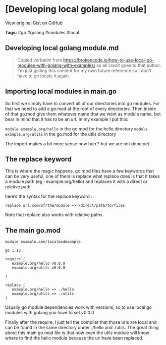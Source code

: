 # [Developing local golang module] 

[View original Gist on GitHub](https://gist.github.com/Integralist/ff4d3d93d2ff71ea5ab33a091713c053)

**Tags:** #go #golang #modules #local

## Developing local golang module.md

> Copied verbatim from https://brokencode.io/how-to-use-local-go-modules-with-golang-with-examples/ so all credit goes to that author. I'm just gisting this content for my own future reference so I don't have to go locate it again.

## Importing local modules in main.go

So first we simply have to convert all of our directories into go modules. For that we need to add a go.mod at the root of every directories.
Then inside of that go.mod give them whatever name that we want as module name. but bear in mind that it has to be an url. In my example I put this:

`module example.org/hello` in the go.mod for the hello directory
`module example.org/utils` in the go.mod for the utils directory

The import makes a bit more sense now huh ? but we are not done yet.

## The replace keyword

This is where the magic happens, go.mod files have a few keywords that can be very useful, one of them is replace what replace does is that it takes a module path (eg : example.org/hello) and replaces it with a direct or relative path.

here’s the syntax for the replace keyword :

```
replace url.com/of/the/module => /direct/path/to/files
```

Note that replace also works with relative paths.

## The main go.mod

```
module example.com/localmodexample

go 1.13

require (
   example.org/hello v0.0.0
   example.org/utils v0.0.0

)

replace (
   example.org/hello => ./hello
   example.org/utils => ./utils
)
```

Usually go module dependencies work with versions, so to use local go modules with golang you have to set v0.0.0

Finally after the require, I just tell the compiler that those urls are local and can be found in the same directory under ./hello and ./utils. The great thing about this main go.mod file is that now even the utils module will know where to find the hello module because the url have been replaced.

